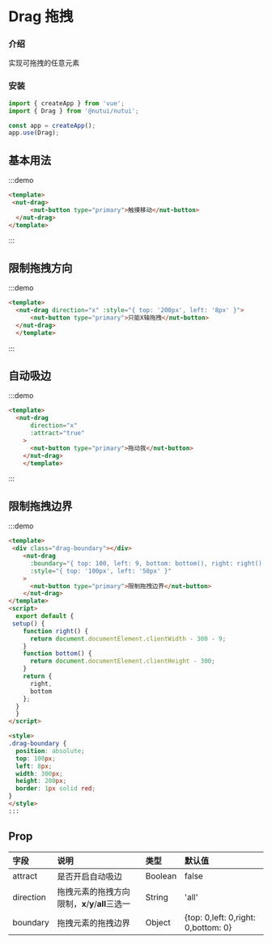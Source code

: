 # Drag 拖拽
### 介绍

实现可拖拽的任意元素

### 安装

``` javascript
import { createApp } from 'vue';
import { Drag } from '@nutui/nutui';

const app = createApp();
app.use(Drag);
```

## 基本用法
:::demo
```html
<template>
 <nut-drag>
      <nut-button type="primary">触摸移动</nut-button>
  </nut-drag>
</template>
```
:::
## 限制拖拽方向
:::demo
```html
<template>
  <nut-drag direction="x" :style="{ top: '200px', left: '8px' }">
      <nut-button type="primary">只能X轴拖拽</nut-button>
  </nut-drag>
  </template>
```
:::
## 自动吸边
:::demo
```html
<template>
  <nut-drag
      direction="x"
      :attract="true"
    >
      <nut-button type="primary">拖动我</nut-button>
    </nut-drag>
    </template>
```
:::
## 限制拖拽边界
:::demo
```html
<template>
 <div class="drag-boundary"></div>
    <nut-drag
      :boundary="{ top: 100, left: 9, bottom: bottom(), right: right() }"
      :style="{ top: '100px', left: '50px' }"
    >
      <nut-button type="primary">限制拖拽边界</nut-button>
    </nut-drag>
</template>
<script>
  export default {
 setup() {
    function right() {
      return document.documentElement.clientWidth - 300 - 9;
    }
    function bottom() {
      return document.documentElement.clientHeight - 300;
    }
    return {
      right,
      bottom
    };
  }
  }
</script>

<style>
.drag-boundary {
  position: absolute;
  top: 100px;
  left: 8px;
  width: 300px;
  height: 200px;
  border: 1px solid red;
}
</style>
:::

```
## Prop

| 字段      | 说明                                              | 类型           | 默认值                              |
| :-------- | :------------------------------------------------ | :------------- | :---------------------------------- |
| attract   | 是否开启自动吸边                                  | Boolean        | false                                |
| direction | 拖拽元素的拖拽方向限制，**x**/**y**/**all**三选一 | String         | 'all'                               |
| boundary  | 拖拽元素的拖拽边界                                | Object         | {top: 0,left: 0,right: 0,bottom: 0} |
